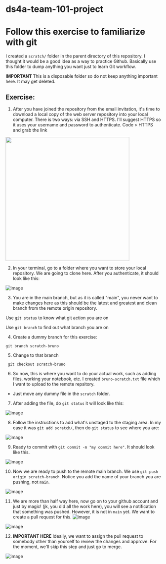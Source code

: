 # ds4a-team-101-project

# Follow this exercise to familiarize with git

I created a `scratch/` folder in the parent directory of this repository. I thought it would be a good idea as a way to practice Github. Basically use this folder to dump anything you want just to learn Git workflow.

**IMPORTANT** This is a disposable folder so do not keep anything important here. It may get deleted.
## Exercise:

1. After you have joined the repository from the email invitation, it's time to download a local copy of the web server repository into your local computer. There is two ways: via SSH and HTTPS. I'll suggest HTTPS so it uses your username and password to authenticate. Code >  HTTPS and grab the link

<img src="https://user-images.githubusercontent.com/83491621/117556867-4b155d00-b022-11eb-98da-a9906f3e04f1.png" align = "center" width="400">

2. In your terminal, go to a folder where you want to store your local repository. We are going to clone here. After you authenticate, it should look like this:

![image](https://user-images.githubusercontent.com/83491621/117556885-81eb7300-b022-11eb-9aaa-acb945a9d3f1.png)

3. You are in the main branch, but as it is called "main", you never want to make changes here as this should be the latest and greatest and clean branch from the remote origin repository.

Use `git status` to know what git action you are on

Use `git branch` to find out what branch you are on

4. Create a dummy branch for this exercise:

`git branch scratch-bruno`

5. Change to that branch 

` git checkout scratch-bruno`

6. So now, this is where you want to do your actual work, such as adding files, working your notebook, etc. I created `bruno-scratch.txt` file which I want to upload to the remote repsitory.

- Just move any dummy file in the `scratch` folder.

7. After adding the file, do `git status` it will look like this:

![image](https://user-images.githubusercontent.com/83491621/117557077-3f2a9a80-b024-11eb-96db-929aaf59e471.png)

8. Follow the instructions to add what's unstaged to the staging area. In my case it was `git add scratch/`, then do `git status` to see where you are:

![image](https://user-images.githubusercontent.com/83491621/117557096-71d49300-b024-11eb-942d-143de676f0f6.png)

9. Ready to commit with `git commit -m "my commit here"`. It should look like this.

![image](https://user-images.githubusercontent.com/83491621/117557120-a6e0e580-b024-11eb-86ab-f0998df646cb.png)

10. Now we are ready to push to the remote main branch. We use `git push origin scratch-branch`. Notice you add the name of your branch you are pushing, not `main`.

![image](https://user-images.githubusercontent.com/83491621/117557147-e6a7cd00-b024-11eb-9064-af92312c148a.png)

11. We are more than half way here, now go on to your github account and just by magic! (jk, you did all the work here), you will see a notification that something was pushed. However, it is not in `main` yet. We want to create a pull request for this. 
![image](https://user-images.githubusercontent.com/83491621/117557179-2969a500-b025-11eb-8318-653f87f80544.png)

![image](https://user-images.githubusercontent.com/83491621/117557209-751c4e80-b025-11eb-88e0-3ff81e002255.png)

12. **IMPORTANT HERE** Ideally, we want to assign the pull request to somebody other than yourself to review the changes and approve. For the moment, we'll skip this step and just go to merge.

![image](https://user-images.githubusercontent.com/83491621/117557398-55862580-b027-11eb-850f-a29e5f6b0a72.png)


